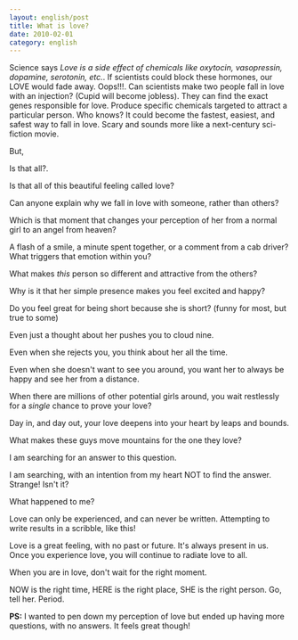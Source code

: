 ```yaml
---
layout: english/post
title: What is love?
date: 2010-02-01
category: english
---
```


Science says *Love is a side effect of chemicals like oxytocin, vasopressin, dopamine, serotonin, etc.*. If scientists could block these hormones, our LOVE would fade away. Oops!!!. Can scientists make two people fall in love with an injection? (Cupid will become jobless). They can find the exact genes responsible for love. Produce specific chemicals targeted to attract a particular person. Who knows? It could become the fastest, easiest, and safest way to fall in love. Scary and sounds more like a next-century sci-fiction movie.

But,

Is that all?.

Is that all of this beautiful feeling called love?

Can anyone explain why we fall in love with someone, rather than others?

Which is that moment that changes your perception of her from a normal girl to an angel from heaven?

A flash of a smile, a minute spent together, or a comment from a cab driver? What triggers that emotion within you?

What makes *this* person so different and attractive from the others?

Why is it that her simple presence makes you feel excited and happy?

Do you feel great for being short because she is short? (funny for most, but true to some)

Even just a thought about her pushes you to cloud nine.

Even when she rejects you, you think about her all the time.

Even when she doesn't want to see you around, you want her to always be happy and see her from a distance.

When there are millions of other potential girls around, you wait restlessly for a *single* chance to prove your love?

Day in, and day out, your love deepens into your heart by leaps and bounds.

What makes these guys move mountains for the one they love?

I am searching for an answer to this question.

I am searching, with an intention from my heart NOT to find the answer. Strange! Isn't it?

What happened to me?

Love can only be experienced, and can never be written. Attempting to write results in a scribble, like this!

Love is a great feeling, with no past or future. It's always present in us. Once you experience love, you will continue to radiate love to all.

When you are in love, don't wait for the right moment.

NOW is the right time, HERE is the right place, SHE is the right person. Go, tell her. Period.

**PS:** I wanted to pen down my perception of love but ended up having more questions, with no answers. It feels great though!
